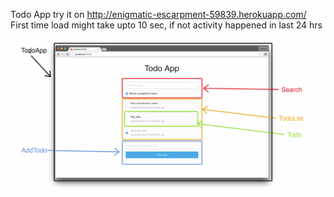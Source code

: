 Todo App 
try it on http://enigmatic-escarpment-59839.herokuapp.com/  First time load might take upto 10 sec, if not activity happened in last 24 hrs 


![Alt text](/images/screen.png?raw=true "Title")
